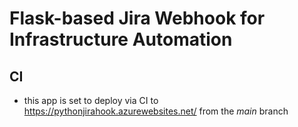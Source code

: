 # Flask-based Jira Webhook for Infrastructure Automation

## CI
- this app is set to deploy via CI to https://pythonjirahook.azurewebsites.net/ from the _main_ branch

